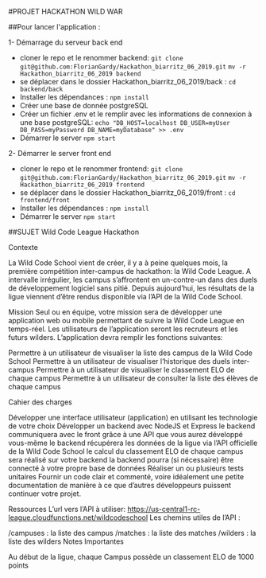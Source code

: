 #PROJET HACKATHON WILD WAR

##Pour lancer l'application :

1- Démarrage du serveur back end
- cloner le repo et le renommer backend: 
```git clone git@github.com:FlorianGardy/Hackathon_biarritz_06_2019.git```
```mv -r Hackathon_biarritz_06_2019 backend```
- se déplacer dans le dossier Hackathon_biarritz_06_2019/back : 
```cd backend/back```
- Installer les dépendances : 
```npm install```
- Créer une base de donnée postgreSQL
- Créer un fichier .env et le remplir avec les informations de connexion à une base postgreSQL: 
```echo "DB_HOST=localhost DB_USER=myUser DB_PASS=myPassword DB_NAME=myDatabase" >> .env```
- Démarrer le server
```npm start```


2- Démarrer le server front end

- cloner le repo et le renommer frontend: 
```git clone git@github.com:FlorianGardy/Hackathon_biarritz_06_2019.git```
```mv -r Hackathon_biarritz_06_2019 frontend```
- se déplacer dans le dossier Hackathon_biarritz_06_2019/front : 
```cd frontend/front```
- Installer les dépendances : 
```npm install```
- Démarrer le server
```npm start```

##SUJET
Wild Code League
Hackathon

Contexte

La Wild Code School vient de créer, il y a à peine quelques mois, la première compétition inter-campus de hackathon: la Wild Code League.  A intervalle irrégulier, les campus s’affrontent en un-contre-un dans des duels de développement logiciel sans pitié. Depuis aujourd’hui, les résultats de la ligue viennent d’être rendus disponible via l’API de la Wild Code School. 

Mission
Seul ou en équipe, votre mission sera de développer une application web ou mobile permettant de suivre la Wild Code League en temps-réel. Les utilisateurs de l’application seront les recruteurs et les futurs wilders. L’application devra remplir les fonctions suivantes: 

Permettre à un utilisateur de visualiser la liste des campus de la Wild Code School
Permettre à un utilisateur de visualiser l’historique des duels inter-campus
Permettre à un utilisateur de visualiser  le classement ELO de chaque campus
Permettre à un utilisateur de consulter la liste des élèves de chaque campus

Cahier des charges 

Développer une interface utilisateur (application) en utilisant les technologie de votre choix 
Développer un backend avec NodeJS et Express
le backend communiquera avec le front grâce à une API que vous aurez développé vous-même
le backend récupérera les données de la ligue via l’API officielle de la Wild Code School
le calcul du classement ELO de chaque campus sera réalisé sur votre backend
la backend pourra (si nécessaire) être connecté à votre propre base de données
Réaliser un ou plusieurs tests unitaires
Fournir un code clair et commenté, voire idéalement une petite documentation de manière à ce que d’autres développeurs puissent continuer votre projet.




Ressources
L’url vers l’API à utiliser: https://us-central1-rc-league.cloudfunctions.net/wildcodeschool 
Les chemins utiles de l’API : 

/campuses : la liste des campus 
/matches   : la liste des matches
/wilders      : la liste des wilders
Notes Importantes

Au début de la ligue, chaque Campus possède un classement ELO de 1000 points

